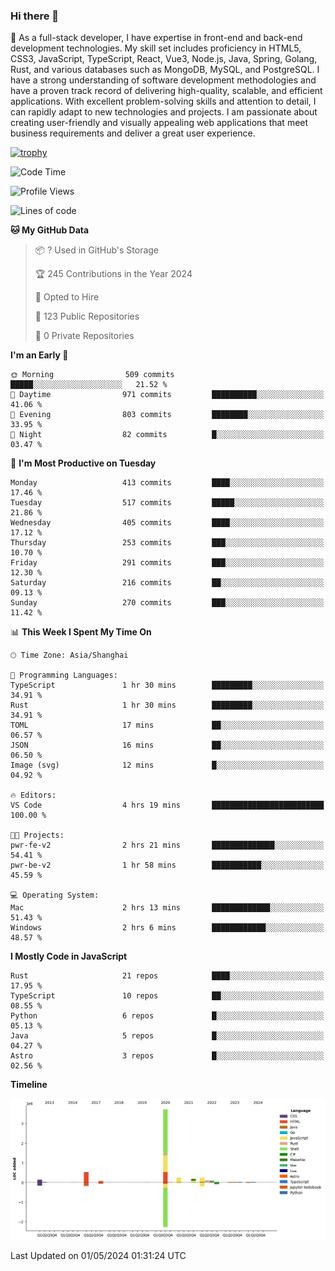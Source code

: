 ### Hi there 👋

🌱 As a full-stack developer, I have expertise in front-end and back-end development technologies. My skill set includes proficiency in HTML5, CSS3, JavaScript, TypeScript, React, Vue3, Node.js, Java, Spring, Golang, Rust, and various databases such as MongoDB, MySQL, and PostgreSQL. I have a strong understanding of software development methodologies and have a proven track record of delivering high-quality, scalable, and efficient applications. With excellent problem-solving skills and attention to detail, I can rapidly adapt to new technologies and projects. I am passionate about creating user-friendly and visually appealing web applications that meet business requirements and deliver a great user experience.

[![trophy](https://github-profile-trophy.vercel.app/?username=elton&rank=SECRET,SSS,SS,S,AAA,AA,A&theme=onedark&no-frame=true&margin-w=10)](https://github.com/ryo-ma/github-profile-trophy)

<!--START_SECTION:waka-->
![Code Time](http://img.shields.io/badge/Code%20Time-1%2C369%20hrs%201%20min-blue)

![Profile Views](http://img.shields.io/badge/Profile%20Views-4-blue)

![Lines of code](https://img.shields.io/badge/From%20Hello%20World%20I%27ve%20Written-5.5%20million%20lines%20of%20code-blue)

**🐱 My GitHub Data** 

> 📦 ? Used in GitHub's Storage 
 > 
> 🏆 245 Contributions in the Year 2024
 > 
> 💼 Opted to Hire
 > 
> 📜 123 Public Repositories 
 > 
> 🔑 0 Private Repositories 
 > 
**I'm an Early 🐤** 

```text
🌞 Morning                509 commits         █████░░░░░░░░░░░░░░░░░░░░   21.52 % 
🌆 Daytime                971 commits         ██████████░░░░░░░░░░░░░░░   41.06 % 
🌃 Evening                803 commits         ████████░░░░░░░░░░░░░░░░░   33.95 % 
🌙 Night                  82 commits          █░░░░░░░░░░░░░░░░░░░░░░░░   03.47 % 
```
📅 **I'm Most Productive on Tuesday** 

```text
Monday                   413 commits         ████░░░░░░░░░░░░░░░░░░░░░   17.46 % 
Tuesday                  517 commits         █████░░░░░░░░░░░░░░░░░░░░   21.86 % 
Wednesday                405 commits         ████░░░░░░░░░░░░░░░░░░░░░   17.12 % 
Thursday                 253 commits         ███░░░░░░░░░░░░░░░░░░░░░░   10.70 % 
Friday                   291 commits         ███░░░░░░░░░░░░░░░░░░░░░░   12.30 % 
Saturday                 216 commits         ██░░░░░░░░░░░░░░░░░░░░░░░   09.13 % 
Sunday                   270 commits         ███░░░░░░░░░░░░░░░░░░░░░░   11.42 % 
```


📊 **This Week I Spent My Time On** 

```text
🕑︎ Time Zone: Asia/Shanghai

💬 Programming Languages: 
TypeScript               1 hr 30 mins        █████████░░░░░░░░░░░░░░░░   34.91 % 
Rust                     1 hr 30 mins        █████████░░░░░░░░░░░░░░░░   34.91 % 
TOML                     17 mins             ██░░░░░░░░░░░░░░░░░░░░░░░   06.57 % 
JSON                     16 mins             ██░░░░░░░░░░░░░░░░░░░░░░░   06.50 % 
Image (svg)              12 mins             █░░░░░░░░░░░░░░░░░░░░░░░░   04.92 % 

🔥 Editors: 
VS Code                  4 hrs 19 mins       █████████████████████████   100.00 % 

🐱‍💻 Projects: 
pwr-fe-v2                2 hrs 21 mins       ██████████████░░░░░░░░░░░   54.41 % 
pwr-be-v2                1 hr 58 mins        ███████████░░░░░░░░░░░░░░   45.59 % 

💻 Operating System: 
Mac                      2 hrs 13 mins       █████████████░░░░░░░░░░░░   51.43 % 
Windows                  2 hrs 6 mins        ████████████░░░░░░░░░░░░░   48.57 % 
```

**I Mostly Code in JavaScript** 

```text
Rust                     21 repos            ████░░░░░░░░░░░░░░░░░░░░░   17.95 % 
TypeScript               10 repos            ██░░░░░░░░░░░░░░░░░░░░░░░   08.55 % 
Python                   6 repos             █░░░░░░░░░░░░░░░░░░░░░░░░   05.13 % 
Java                     5 repos             █░░░░░░░░░░░░░░░░░░░░░░░░   04.27 % 
Astro                    3 repos             █░░░░░░░░░░░░░░░░░░░░░░░░   02.56 % 
```



**Timeline**

![Lines of Code chart](https://raw.githubusercontent.com/elton/elton/main/assets/bar_graph.png)


 Last Updated on 01/05/2024 01:31:24 UTC
<!--END_SECTION:waka-->

<!--
**elton/elton** is a ✨ _special_ ✨ repository because its `README.md` (this file) appears on your GitHub profile.

Here are some ideas to get you started:

- 🔭 I’m currently working on ...
- 🌱 I’m currently learning ...
- 👯 I’m looking to collaborate on ...
- 🤔 I’m looking for help with ...
- 💬 Ask me about ...
- 📫 How to reach me: ...
- 😄 Pronouns: ...
- ⚡ Fun fact: ...
-->
